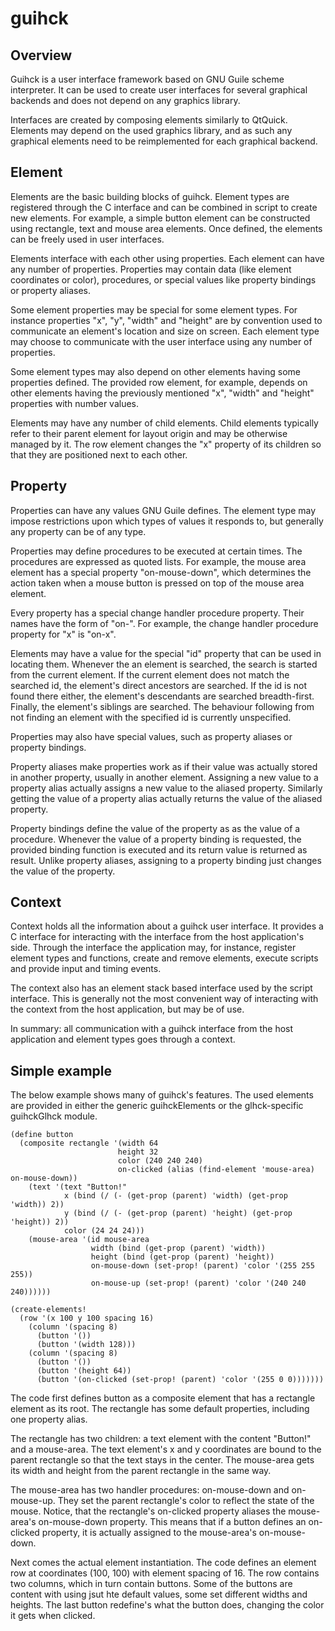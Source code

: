guihck
======

Overview
--------

Guihck is a user interface framework based on GNU Guile scheme interpreter. 
It can be used to create user interfaces for several graphical backends and 
does not depend on any graphics library.

Interfaces are created by composing elements similarly to QtQuick. 
Elements may depend on the used graphics library, and as such any
graphical elements need to be reimplemented for each graphical backend.


Element
-------

Elements are the basic building blocks of guihck. Element types are registered through
the C interface and can be combined in script to create new elements. For example,
a simple button element can be constructed using rectangle, text and mouse area elements.
Once defined, the elements can be freely used in user interfaces.

Elements interface with each other using properties. Each element can have any number of 
properties. Properties may contain data (like element coordinates or color), procedures,
or special values like property bindings or property aliases.

Some element properties may be special for some element types. For instance properties
"x", "y", "width" and "height" are by convention used to communicate an element's location
and size on screen. Each element type may choose to communicate with the user interface
using any number of properties.

Some element types may also depend on other elements having some properties defined. 
The provided row element, for example, depends on other elements having the previously
mentioned "x", "width" and "height" properties with number values.

Elements may have any number of child elements. Child elements typically refer to their
parent element for layout origin and may be otherwise managed by it. The row element
changes the "x" property of its children so that they are positioned next to each other.

Property
--------

Properties can have any values GNU Guile defines. The element type may impose restrictions
upon which types of values it responds to, but generally any property can be of any type.

Properties may define procedures to be executed at certain times. The procedures are
expressed as quoted lists. For example, the mouse area element has a special property
"on-mouse-down", which determines the action taken when a mouse button is pressed on top
of the mouse area element.

Every property has a special change handler procedure property. Their names have the 
form of "on-<property name>". For example, the change handler procedure property for
"x" is "on-x".

Elements may have a value for the special "id" property that can be used in locating them.
Whenever the an element is searched, the search is started from the current element.
If the current element does not match the searched id, the element's direct ancestors
are searched. If the id is not found there either, the element's descendants are searched
breadth-first. Finally, the element's siblings are searched. The behaviour following from
not finding an element with the specified id is currently unspecified.

Properties may also have special values, such as property aliases or property bindings.

Property aliases make properties work as if their value was actually stored in another 
property, usually in another element. Assigning a new value to a property alias actually
assigns a new value to the aliased property. Similarly getting the value of a property alias
actually returns the value of the aliased property.

Property bindings define the value of the property as as the value of a procedure.
Whenever the value of a property binding is requested, the provided binding function is
executed and its return value is returned as result. Unlike property aliases, assigning
to a property binding just changes the value of the property.

Context
-------

Context holds all the information about a guihck user interface. It provides 
a C interface for interacting with the interface from the host application's side.
Through the interface the application may, for instance, register element types 
and functions, create and remove elements, execute scripts and provide input and 
timing events.

The context also has an element stack based interface used by the script interface.
This is generally not the most convenient way of interacting with the context from
the host application, but may be of use.

In summary: all communication with a guihck interface from the host application 
and element types goes through a context.


Simple example
--------------

The below example shows many of guihck's features. The used elements are provided
in either the generic guihckElements or the glhck-specific guihckGlhck module.


    (define button
      (composite rectangle '(width 64
                            height 32
                            color (240 240 240)
                            on-clicked (alias (find-element 'mouse-area) on-mouse-down))
        (text '(text "Button!" 
                x (bind (/ (- (get-prop (parent) 'width) (get-prop 'width)) 2))
                y (bind (/ (- (get-prop (parent) 'height) (get-prop 'height)) 2)) 
                color (24 24 24)))
        (mouse-area '(id mouse-area
                      width (bind (get-prop (parent) 'width))
                      height (bind (get-prop (parent) 'height))
                      on-mouse-down (set-prop! (parent) 'color '(255 255 255))
                      on-mouse-up (set-prop! (parent) 'color '(240 240 240))))))

    (create-elements!
      (row '(x 100 y 100 spacing 16)
        (column '(spacing 8)
          (button '())
          (button '(width 128)))
        (column '(spacing 8)
          (button '())
          (button '(height 64))
          (button '(on-clicked (set-prop! (parent) 'color '(255 0 0)))))))

The code first defines button as a composite element that has a rectangle element as its root.
The rectangle has some default properties, including one property alias.

The rectangle has two children: a text element with the content "Button!" and a mouse-area. 
The text element's x and y coordinates are bound to the parent rectangle so that the text 
stays in the center. The mouse-area gets its width and height from the parent rectangle in
the same way.

The mouse-area has two handler procedures: on-mouse-down and on-mouse-up. They set the parent 
rectangle's color to reflect the state of the mouse. Notice, that the rectangle's on-clicked
property aliases the mouse-area's on-mouse-down property. This means that if a button
defines an on-clicked property, it is actually assigned to the mouse-area's on-mouse-down.

Next comes the actual element instantiation. The code defines an element row at coordinates
(100, 100) with element spacing of 16. The row contains two columns, which in turn contain
buttons. Some of the buttons are content with using jsut hte default values, some set different 
widths and heights. The last button redefine's what the button does, changing the color
it gets when clicked.